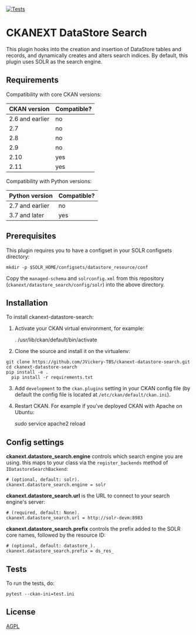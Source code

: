 [![Tests](https://github.com/JVickery-TBS/ckanext-datastore-search/workflows/Tests/badge.svg?branch=main)](https://github.com/JVickery-TBS/ckanext-datastore-search/actions)

# CKANEXT DataStore Search

This plugin hooks into the creation and insertion of DataStore tables and records, and dynamically creates and alters search indices. By default, this plugin uses SOLR as the search engine.


## Requirements


Compatibility with core CKAN versions:

| CKAN version    | Compatible?   |
| --------------- | ------------- |
| 2.6 and earlier | no    |
| 2.7             | no    |
| 2.8             | no    |
| 2.9             | no    |
| 2.10             | yes    |
| 2.11             | yes    |

Compatibility with Python versions:

| Python version    | Compatible?   |
| --------------- | ------------- |
| 2.7 and earlier | no    |
| 3.7 and later            | yes    |


## Prerequisites

This plugin requires you to have a configset in your SOLR configsets directory:

```
mkdir -p $SOLR_HOME/configsets/datastore_resource/conf
```

Copy the `managed-schema` and `solrconfig.xml` from this repository (`ckanext/datastore_search/config/solr`) into the above directory.

## Installation

To install ckanext-datastore-search:

1. Activate your CKAN virtual environment, for example:

     . /usr/lib/ckan/default/bin/activate

2. Clone the source and install it on the virtualenv:
  ```
  git clone https://github.com/JVickery-TBS/ckanext-datastore-search.git
  cd ckanext-datastore-search
  pip install -e .
	pip install -r requirements.txt
  ```
3. Add `development` to the `ckan.plugins` setting in your CKAN
   config file (by default the config file is located at
   `/etc/ckan/default/ckan.ini`).

4. Restart CKAN. For example if you've deployed CKAN with Apache on Ubuntu:

     sudo service apache2 reload


## Config settings

**ckanext.datastore_search.engine** controls which search engine you are using. this maps to your class via the `register_backends` method of `IDatastoreSearchBackend`:

	# (optional, default: solr).
	ckanext.datastore_search.engine = solr

**ckanext.datastore_search.url** is the URL to connect to your search engine's server:

	# (required, default: None).
	ckanext.datastore_search.url = http://solr-devm:8983

**ckanext.datastore_search.prefix** controls the prefix added to the SOLR core names, followed by the resource ID:

	# (optional, default: datastore_).
	ckanext.datastore_search.prefix = ds_res_

## Tests

To run the tests, do:

    pytest --ckan-ini=test.ini

## License

[AGPL](https://www.gnu.org/licenses/agpl-3.0.en.html)
